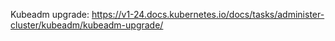 Kubeadm upgrade: https://v1-24.docs.kubernetes.io/docs/tasks/administer-cluster/kubeadm/kubeadm-upgrade/
